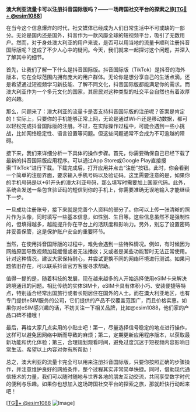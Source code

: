 **澳大利亚流量卡可以注册抖音国际版吗？——一场跨国社交平台的探索之旅[[TG💪+ @esim1088](https://t.me/s/esim1088)]**

在当今这个信息爆炸的时代，社交媒体已经成为人们日常生活中不可或缺的一部分。无论是国内还是国外，抖音作为一款风靡全球的短视频平台，吸引了无数用户。然而，对于身处澳大利亚的用户来说，是否可以用当地的流量卡顺利注册抖音国际版呢？这成了不少人心中的疑问。今天，我们就来一起探讨这个问题，并深入了解其中的细节。

首先，让我们了解一下什么是抖音国际版。抖音国际版（TikTok）是抖音的海外版本，它在全球范围内拥有庞大的用户群体。无论你是想分享自己的生活点滴，还是希望通过短视频学习新技能、了解不同文化，抖音国际版都能满足你的需求。而澳大利亚作为一个多元文化的国家，其居民对这种类型的社交平台自然也有着浓厚的兴趣。

那么，问题来了：澳大利亚的流量卡是否支持抖音国际版的注册呢？答案是肯定的！实际上，只要你的手机能够正常上网，无论是通过Wi-Fi还是移动数据，都可以轻松完成抖音国际版的注册。不过，在实际操作过程中，可能会遇到一些小挑战，比如网络稳定性、语言设置等问题。但这些问题通常不会成为不可逾越的障碍。

接下来，我们来详细分析一下具体的操作步骤。首先，你需要确保自己已经下载了最新的抖音国际版应用程序。可以通过App Store或Google Play直接搜索“TikTok”进行下载。下载完成后，打开应用并点击“注册”按钮。此时，你会看到一个简单的注册界面，要求输入手机号码以及验证码。这里需要注意的是，如果你的手机号码是以+61开头的澳大利亚号码，那么填写时需要加上国家代码。此外，系统会发送一条包含验证码的短信到你的手机上，你需要准确无误地输入才能继续下一步。

一旦成功注册账号，接下来就是完善个人资料的部分了。你可以上传一张清晰的照片作为头像，同时填写一些基本信息，如性别、生日等。这些信息虽然不是强制性的，但填得越多，越能提升你在平台上的活跃度和影响力。另外，别忘了设置密码并妥善保管，这是保护账户安全的重要环节。

当然，在使用抖音国际版的过程中，难免会遇到一些特殊情况。例如，有时候因为网络原因导致视频加载缓慢或者无法播放；又或者是某些功能暂时无法正常使用。针对这种情况，建议大家保持耐心，并尝试更换不同的网络环境进行测试。如果问题依旧存在，可以联系抖音官方客服寻求帮助。

值得一提的是，随着科技的发展，现在越来越多的人开始选择使用eSIM卡来解决跨境通讯的问题。相比传统的实体SIM卡，eSIM卡具有体积小巧、安装便捷等特点，特别适合经常出国旅行或者长期居住在国外的人士。而在澳大利亚地区，也有专门提供eSIM服务的公司，它们提供的产品不仅覆盖范围广，而且价格实惠。如果你对eSIM感兴趣的话，不妨关注一下相关品牌，比如@esim1088，他们家的产品口碑不错哦！

最后，再给大家几点实用的小贴士吧！第一，尽量选择信号稳定的地点进行操作，这样可以避免因网络中断而导致的麻烦；第二，定期更新应用程序版本，以获取最新功能和优化体验；第三，合理规划观看时间，避免过度沉迷于短视频内容影响日常生活。希望以上内容对你有所帮助！

总之，澳大利亚的流量卡完全可以用来注册抖音国际版，只要你按照正确的步骤操作，并注意维护良好的网络条件，整个过程其实非常简单快捷。同时，借助现代通信技术的力量，我们可以随时随地与世界各地的朋友互动交流，共同享受数字时代的便利与乐趣。如果你也想加入这场跨国社交平台的探索之旅，那就赶快行动起来吧！

[[TG💪+ @esim1088](https://t.me/s/esim1088) ![Image](https://i.postimg.cc/4NQfJmqS/Snipaste-2025-05-13-00-14-12.png)]